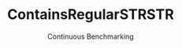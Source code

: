 ---
layout: docu
title: ContainsRegularSTRSTR
subtitle: Continuous Benchmarking
selected: Contains_Tpch
expanded: Benchmarking
benchmark: /individual_results/ContainsRegularSTRSTR.html
---